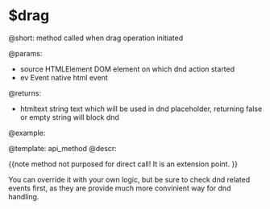 $drag
=============


@short: method called when drag operation initiated
	
@params:
- source     HTMLElement     DOM element on which dnd action started
- ev      Event      native html event

@returns:
- htmltext     string     text which will be used in dnd placeholder, returning false or empty string will block dnd

@example:

@template:	api_method
@descr:

{{note method not purposed for direct call! It is an extension point. }}

You can override it with your own logic, but be sure to check dnd related events first, as they are provide much more convinient way for dnd handling. 



